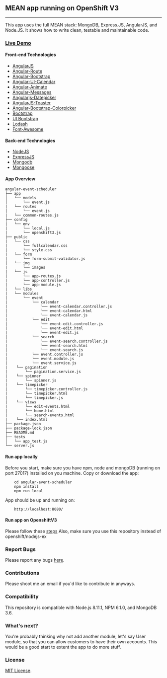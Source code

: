 ## MEAN app running on OpenShift V3
-----------------

This app uses the full MEAN stack: MongoDB, Express.JS, AngularJS, and Node.JS.
It shows how to write clean, testable and maintainable code.

### [Live Demo](http://nodejs-mongo-persistent-event-scheduler.a3c1.starter-us-west-1.openshiftapps.com/)

#### Front-end Technologies
- [AngularJS](https://angularjs.org/)
- [Angular-Route](https://docs.angularjs.org/api/ngRoute/service/$route)
- [Angular-Bootstrap](https://docs.angularjs.org/api/ng/function/angular.bootstrap)
- [Angular-UI-Calendar](http://angular-ui.github.io/ui-calendar/)
- [Angular-Animate](https://docs.angularjs.org/api/ngAnimate)
- [Angular-Messages](https://docs.angularjs.org/api/ngMessages/directive/ngMessages)
- [Angularjs-Datepicker](https://github.com/720kb/angular-datepicker)
- [AngularJS-Toaster](https://github.com/jirikavi/AngularJS-Toaster)
- [Angular-Bootstrap-Colorpicker](https://github.com/buberdds/angular-bootstrap-colorpicker)
- [Bootstrap](https://getbootstrap.com/docs/4.0/getting-started/introduction/)
- [UI Bootstrap](https://angular-ui.github.io/bootstrap/)
- [Lodash](https://lodash.com/)
- [Font-Awesome](https://fontawesome.com/)

#### Back-end Technologies

- [NodeJS](https://nodejs.org/en/)
- [ExpressJS](https://expressjs.com/)
- [Mongodb](https://www.mongodb.com/)
- [Mongoose](https://mongoosejs.com/)

#### App Overview

	angular-event-scheduler
	├── app
	│   └── models
	│       └── event.js
	|   └── routes
	|       └── event.js
	|   └── common-routes.js
	├── config
	|   └── env
	|       └── local.js
	|       └── openshift3.js
	├── public
	|   └── css
	|       └── fullcalendar.css
	|       └── style.css
	|   └── form
	|       └── form-submit-validator.js
	|   └── img
	|       └── images
	|   └── js
	|       └── app-routes.js
	|       └── app-controller.js
	|       └── app-module.js
	|   └── libs
	|   └── modules
	|       └── event
	|           └── calendar
	|               └── event-calendar.controller.js
	|               └── event-calendar.html
	|               └── event-calendar.js
	|           └── edit
	|               └── event-edit.controller.js
	|               └── event-edit.html
	|               └── event-edit.js
	|           └── search
	|               └── event-search.controller.js
	|               └── event-search.html
	|               └── event-search.js
	|           └── event.controller.js
	|           └── event.module.js
	|           └── event.service.js
	|    └── pagination
	|        └── pagination.service.js
	|    └── spinner
	|        └── spinner.js
	|    └── timepicker
	|        └── timepicker.controller.js
	|        └── timepicker.html
	|        └── timepicker.js
	|    └── views
	|        └── edit-events.html
	|        └── home.html
	|        └── search-events.html
	|    └── index.html
	├── package.json
	├── package-lock.json
	├── README.md
	├── tests
	│   └── app_test.js
	└── server.js


#### Run app locally

Before you start, make sure you have npm, node and mongoDB (running on port 27017) installed on you machine.
Copy or download the app:

        cd angular-event-scheduler
        npm install
        npm run local

App should be up and running on:

        http://localhost:8080/


#### Run app on OpenshiftV3

Please follow these [steps](https://docs.openshift.com/online/getting_started/basic_walkthrough.html)
Also, make sure you use this repository instead of openshift/nodejs-ex

### Report Bugs

Please report any bugs [here](https://github.com/AhmedAlatawi/angular-event-scheduler/issues).

### Contributions

Please shoot me an email if you'd like to contribute in anyways.

### Compatibility

This repository is compatible with Node.js 8.11.1, NPM 6.1.0, and MongoDB 3.6.

### What's next?

You're probably thinking why not add another module, let's say User module, so that you can allow customers to have their own accounts. This would be a good start to extent the app to do more stuff. 

### License
[MIT License](https://github.com/AhmedAlatawi/angular-event-scheduler/blob/master/LICENSE).